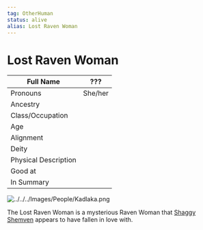 ```yaml
---
tag: OtherHuman
status: alive
alias: Lost Raven Woman
---
```

# Lost Raven Woman
| Full Name            | ??? |
| -------------------- | -------------------- |
| Pronouns             | She/her               |
| Ancestry             |            |
| Class/Occupation     |            |
| Age                  |                      |
| Alignment            |                      |
| Deity                |                      |
| Physical Description |                      |
| Good at              |                      |
| In Summary           |                      |

![../../../Images/People/Kadlaka.png](questforthefrozenflame/docs/Images/People/Kadlaka.png)

The Lost Raven Woman is a mysterious Raven Woman that [Shaggy Shemven](questforthefrozenflame/docs/Backstory/NPCs/People/Broken-Tusk/Shaggy-Shemven.md) appears to have fallen in love with. 